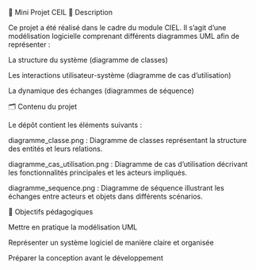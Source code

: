 📘 Mini Projet CEIL 📖 Description

Ce projet a été réalisé dans le cadre du module CIEL. Il s’agit d’une modélisation logicielle comprenant différents diagrammes UML afin de représenter :

La structure du système (diagramme de classes)

Les interactions utilisateur-système (diagramme de cas d’utilisation)

La dynamique des échanges (diagrammes de séquence)

🗂️ Contenu du projet

Le dépôt contient les éléments suivants :

diagramme_classe.png : Diagramme de classes représentant la structure des entités et leurs relations.

diagramme_cas_utilisation.png : Diagramme de cas d’utilisation décrivant les fonctionnalités principales et les acteurs impliqués.

diagramme_sequence.png : Diagramme de séquence illustrant les échanges entre acteurs et objets dans différents scénarios.

🎯 Objectifs pédagogiques

Mettre en pratique la modélisation UML

Représenter un système logiciel de manière claire et organisée

Préparer la conception avant le développement
